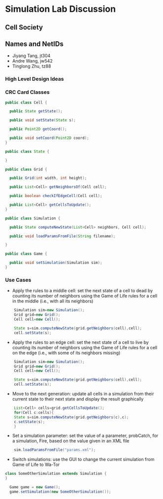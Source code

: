 # Simulation Lab Discussion

## Cell Society

## Names and NetIDs

- Jiyang Tang, jt304
- Andre Wang, jw542
- Tinglong Zhu, tz88

### High Level Design Ideas

### CRC Card Classes

```java
public class Cell {

  public State getState();

  public void setState(State s);

  public Point2D getCoord();

  public void setCoord(Point2D coord);
}
```

```java
public class State {

}
```

```java
public class Grid {

  public Grid(int width, int height);

  public List<Cell> getNeighborsOf(Cell cell);

  public boolean checkIfEdgeCell(Cell cell);

  public List<Cell> getCellsToUpdate();
}
```

```java
public class Simulation {

  public State computeNewState(List<Cell> neighbors, Cell cell);

  public void loadParamsFromFile(String filename);

}
```

```java
public class Game {

  public void setSimulation(Simulation sim);
}
```

### Use Cases

* Apply the rules to a middle cell: set the next state of a cell to dead by counting its number of
  neighbors using the Game of Life rules for a cell in the middle (i.e., with all its neighbors)

```java
    Simulation sim=new Simulation();
    Grid grid=new Grid();
    Cell cell=new Cell();

    State s=sim.computeNewState(grid.getNeighbors(cell),cell);
    cell.setState(s);
```

* Apply the rules to an edge cell: set the next state of a cell to live by counting its number of
  neighbors using the Game of Life rules for a cell on the edge (i.e., with some of its neighbors
  missing)

```java
    Simulation sim=new Simulation();
    Grid grid=new Grid();
    Cell cell=new Cell();

    State s=sim.computeNewState(grid.getNeighbors(cell),cell);
    cell.setState(s);
```

* Move to the next generation: update all cells in a simulation from their current state to their
  next state and display the result graphically

```java
    List<Cell> cells=grid.getCellsToUpdate();
    for(Cell c:cells){
    State s=sim.computeNewState(grid.getNeighbors(c),c);
    c.setState(s);
    }
```

* Set a simulation parameter: set the value of a parameter, probCatch, for a simulation, Fire, based
  on the value given in an XML file

```java
    sim.loadParamsFromFile("params.xml");
```

* Switch simulations: use the GUI to change the current simulation from Game of Life to Wa-Tor

```java
class SomeOtherSimulation extends Simulation {
}

  Game game = new Game();
  game.setSimulation(new SomeOtherSimulation());
```
